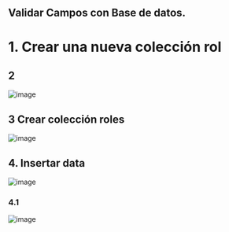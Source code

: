 ## Validar Campos con Base de datos. 

# 1. Crear una nueva colección rol

## 2
![image](https://user-images.githubusercontent.com/31961588/200201082-92ad68e3-2149-40b6-8557-2a95e5fd0a43.png)

## 3 Crear colección roles

![image](https://user-images.githubusercontent.com/31961588/200201103-e8407b09-8a4b-4217-a38c-a405e4bc86bd.png)

## 4. Insertar data

![image](https://user-images.githubusercontent.com/31961588/200201197-2eb9f116-9242-4ada-b289-f71aac269f77.png)

### 4.1 

![image](https://user-images.githubusercontent.com/31961588/200201264-00445c10-3046-486b-b7ee-3ba84d0f0051.png)
